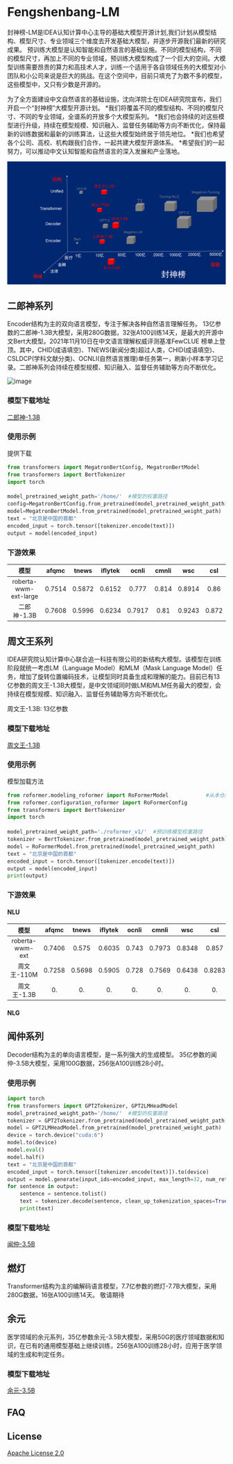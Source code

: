 # Fengshenbang-LM
封神榜-LM是IDEA认知计算中心主导的基础大模型开源计划,我们计划从模型结构、模型尺寸、专业领域三个维度去开发基础大模型，并逐步开源我们最新的研究成果。
预训练大模型是认知智能和自然语言的基础设施。不同的模型结构，不同的模型尺寸，再加上不同的专业领域，预训练大模型构成了一个巨大的空间。大模型训练需要昂贵的算力和高技术人才，训练一个适用于各自领域任务的大模型对小团队和小公司来说是巨大的挑战。在这个空间中，目前只填充了为数不多的模型，这些模型中，又只有少数是开源的。

为了全方面建设中文自然语言的基础设施，沈向洋院士在IDEA研究院宣布，我们开启一个“封神榜”大模型开源计划。
*我们将覆盖不同的模型结构、不同的模型尺寸、不同的专业领域，全谱系的开放多个大模型系列。
*我们也会持续的对这些模型进行升级，持续在模型规模、知识融入、监督任务辅助等方向不断优化，保持最新的训练数据和最新的训练算法，让这些大模型始终居于领先地位。
*我们也希望各个公司、高校、机构跟我们合作，一起共建大模型开源体系。
*希望我们的一起努力，可以推动中文认知智能和自然语言的深入发展和产业落地。

![avatar](models.png)
  
## 二郎神系列

Encoder结构为主的双向语言模型，专注于解决各种自然语言理解任务。
13亿参数的二郎神-1.3B大模型，采用280G数据，32张A100训练14天，是最大的开源中文Bert大模型。2021年11月10日在中文语言理解权威评测基准FewCLUE 榜单上登顶。其中，CHID(成语填空)、TNEWS(新闻分类)超过人类，CHID(成语填空)、CSLDCP(学科文献分类)、OCNLI(自然语言推理)单任务第一，刷新小样本学习记录。二郎神系列会持续在模型规模、知识融入、监督任务辅助等方向不断优化。

![image](https://user-images.githubusercontent.com/4384420/141752311-d15c2a7f-cd83-4e9e-99a5-cb931088845e.png)


### 模型下载地址
[二郎神-1.3B](https://big-models.obs.cn-north-4.myhuaweicloud.com:443/%E4%BA%8C%E9%83%8E%E7%A5%9E-1.3B.zip?AccessKeyId=UFREDVP4MG5MSSDPRU0V&Expires=1668225215&Signature=aCDiVHK6xIiLnrLTWLa2ysKRcRY%3D)

### 使用示例
提供下载
``` python
from transformers import MegatronBertConfig, MegatronBertModel
from transformers import BertTokenizer
import torch

model_pretrained_weight_path='/home/'  #模型的权重路径
config=MegatronBertConfig.from_pretrained(model_pretrained_weight_path)
model=MegatronBertModel.from_pretrained(model_pretrained_weight_path)
text = "北京是中国的首都"
encoded_input = torch.tensor([tokenizer.encode(text)])
output = model(encoded_input)
```

### 下游效果
|     模型   | afqmc    |  tnews  | iflytek    |  ocnli  |  cmnli  | wsc  | csl  |
| :--------:    | :-----:  | :----:  | :-----:   | :----: | :----: | :----: | :----: |
| roberta-wwm-ext-large | 0.7514      |   0.5872    | 0.6152      |   0.777    | 0.814    | 0.8914    | 0.86    |
| 二郎神-1.3B | 0.7608      |   0.5996    | 0.6234      |   0.7917    | 0.81    | 0.9243    | 0.872    |

## 周文王系列
IDEA研究院认知计算中心联合追一科技有限公司的新结构大模型。该模型在训练阶段就统一考虑LM（Language Model）和MLM（Mask Language Model）任务，增加了旋转位置编码技术，让模型同时具备生成和理解的能力。目前已有13亿参数的周文王-1.3B大模型，是中文领域同时做LM和MLM任务最大的模型，会持续在模型规模、知识融入、监督任务辅助等方向不断优化。

周文王-1.3B: 13亿参数 

### 模型下载地址
[周文王-1.3B](https://big-models.obs.cn-north-4.myhuaweicloud.com:443/%E5%91%A8%E6%96%87%E7%8E%8B-1.3B.zip?AccessKeyId=UFREDVP4MG5MSSDPRU0V&Expires=1668225200&Signature=5azS%2BtqThr0MiFtWULwM2tE/Tug%3D)

### 使用示例
模型加载方法

``` python
from roformer.modeling_roformer import RoFormerModel            #从本仓库提供的roformer文件中导入roformer模型
from roformer.configuration_roformer import RoFormerConfig
from transformers import BertTokenizer
import torch

model_pretrained_weight_path='./roformer_v1/'  #预训练模型权重路径
tokenizer = BertTokenizer.from_pretrained(model_pretrained_weight_path)
model = RoFormerModel.from_pretrained(model_pretrained_weight_path)
text = "北京是中国的首都"
encoded_input = torch.tensor([tokenizer.encode(text)])
output = model(encoded_input)
print(output)
```

### 下游效果

#### NLU

|     模型   | afqmc    |  tnews  | iflytek    |  ocnli  |  cmnli  | wsc  | csl  |
| :--------:    | :-----:  | :----:  | :-----:   | :----: | :----: | :----: | :----: |
| roberta-wwm-ext | 0.7406      |   0.575    | 0.6035      |   0.743    | 0.7973    | 0.8348    | 0.857    |
| 周文王-110M | 0.7258      |   0.5698    | 0.5905      |   0.728    | 0.7569    | 0.6438    | 0.8283    |
| 周文王-1.3B | 0.      |   0.    | 0.     |   0.    | 0.    | 0.    | 0.    |

#### NLG

## 闻仲系列
Decoder结构为主的单向语言模型，是一系列强大的生成模型。
35亿参数的闻仲-3.5B大模型，采用100G数据，256张A100训练28小时。

### 使用示例
``` python
import torch
from transformers import GPT2Tokenizer, GPT2LMHeadModel
model_pretrained_weight_path='/home/'  #模型的权重路径
tokenizer = GPT2Tokenizer.from_pretrained(model_pretrained_weight_path)
model = GPT2LMHeadModel.from_pretrained(model_pretrained_weight_path)
device = torch.device("cuda:6")
model.to(device)
model.eval()
model.half()
text = "北京是中国的首都"
encoded_input = torch.tensor([tokenizer.encode(text)]).to(device)
output = model.generate(input_ids=encoded_input, max_length=32, num_return_sequences=1)
for sentence in output:
    sentence = sentence.tolist()
    text = tokenizer.decode(sentence, clean_up_tokenization_spaces=True)
    print(text)

```

### 模型下载地址
[闻仲-3.5B](https://big-models.obs.cn-north-4.myhuaweicloud.com:443/%E9%97%BB%E4%BB%B2-3.5B.zip?AccessKeyId=UFREDVP4MG5MSSDPRU0V&Expires=1668225244&Signature=1HSpdcstUw2DMuiOufYRRN8fPio%3D)

## 燃灯
Transformer结构为主的编解码语言模型，7.7亿参数的燃灯-7.7B大模型，采用280G数据，16张A100训练14天。
敬请期待

## 余元
医学领域的余元系列，35亿参数余元-3.5B大模型，采用50G的医疗领域数据和知识，在已有的通用模型基础上继续训练，256张A100训练28小时，应用于医学领域的生成和判定任务。


### 模型下载地址
[余元-3.5B](https://big-models.obs.cn-north-4.myhuaweicloud.com:443/%E4%BD%99%E5%85%83-3.5B.zip?AccessKeyId=UFREDVP4MG5MSSDPRU0V&Expires=1668225231&Signature=C8Ai5VAyd4/ZPPWnIjEXi0wP1U8%3D)

## FAQ

## License

[Apache License 2.0](LICENSE)
